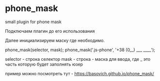 # phone_mask
small plugin for phone mask

Подключаем плагин до его использования <script src="phone_mask.min.js"></script>

Далее инициализируем маску где необходимо.

phone_mask(selector, mask);
phone_mask('.js-phone', '+38 (0__) ___ ____');

selector - строка селектор
mask - строка - маска для ввода, где _ это часть которую будет заполнять юзер

пример можно посмотреть тут - https://basovich.github.io/phone_mask/
